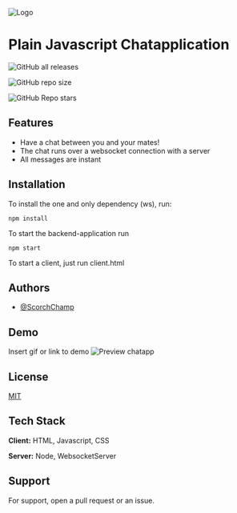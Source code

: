 
![Logo](https://raw.githubusercontent.com/ScorchChamp/Plain-Javascript-ChatApp/main/README/logo.png)


# Plain Javascript Chatapplication
![GitHub all releases](https://img.shields.io/github/downloads/ScorchChamp/Plain-Javascript-ChatApp/total?style=for-the-badge)

![GitHub repo size](https://img.shields.io/github/repo-size/ScorchChamp/Plain-Javascript-ChatApp?style=for-the-badge) 

![GitHub Repo stars](https://img.shields.io/github/stars/ScorchChamp/Plain-Javascript-ChatApp?style=for-the-badge)
## Features

- Have a chat between you and your mates!
- The chat runs over a websocket connection with a server
- All messages are instant

## Installation

To install the one and only dependency (ws), run:
```
npm install
```

To start the backend-application run 
```
npm start
```

To start a client, just run client.html
## Authors

- [@ScorchChamp](https://www.github.com/ScorchChamp)


## Demo

Insert gif or link to demo
![Preview chatapp](https://raw.githubusercontent.com/ScorchChamp/Plain-Javascript-ChatApp/main/README/ChatApp.png)
## License

[MIT](https://choosealicense.com/licenses/mit/)


## Tech Stack

**Client:** HTML, Javascript, CSS

**Server:** Node, WebsocketServer


## Support

For support, open a pull request or an issue.